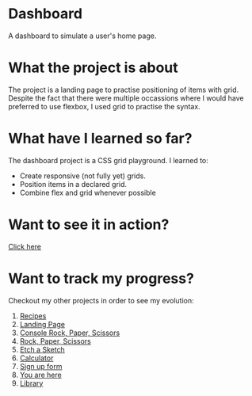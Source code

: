 # Dashboard

A dashboard to simulate a user's home page.

# What the project is about

The project is a landing page to practise positioning of items with grid. Despite the fact that there were multiple occassions where I would have preferred to use flexbox, I used grid to practise the syntax.

# What have I learned so far?

The dashboard project is a CSS grid playground. I learned to:

<ul>
  <li>Create responsive (not fully yet) grids.</li>
  <li>Position items in a declared grid. </li>
  <li>Combine flex and grid whenever possible</li>
</ul>

# Want to see it in action?

<a href="https://hroglardev.github.io/Dashboard/">Click here</a>

# Want to track my progress?

Checkout my other projects in order to see my evolution:

<ol>
  <li><a href="https://github.com/hroglardev/odin-recipes" target="_blank">Recipes</a></li>
  <li><a href="https://github.com/hroglardev/Odin-landing-page" target="_blank">Landing Page</a></li>
  <li><a href="https://github.com/hroglardev/Rock-Paper-Scissors-TOP-Console" target="_blank">Console Rock, Paper, Scissors</a></li>
  <li><a href="https://github.com/hroglardev/Rock-Paper-Scissors-TOP" target="_blank">Rock, Paper, Scissors</a></li>
  <li><a href="https://github.com/hroglardev/Etch-a-Sketch" target="_blank">Etch a Sketch</a></li>
  <li><a href="https://github.com/hroglardev/Calculator" target="_blank">Calculator</a></li>
  <li><a href="https://github.com/hroglardev/Sign-up-form-TOP" target="_blank">Sign up form</a></li>
  <li><a href="https://github.com/hroglardev/Dashboard" target="_blank">You are here</a></li>
  <li><a href="https://github.com/hroglardev/Library" target="_blank">Library</a></li>
</ol>
